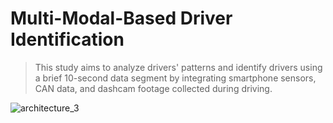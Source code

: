 # Multi-Modal-Based Driver Identification
> This study aims to analyze drivers' patterns and identify drivers using a brief 10-second data segment by integrating smartphone sensors, CAN data, and dashcam footage collected during driving.


![architecture_3](https://github.com/jungyoubin/Driver_Identification/assets/80818871/f77a1616-a110-4cb5-a1c1-9e3418c7d883)

